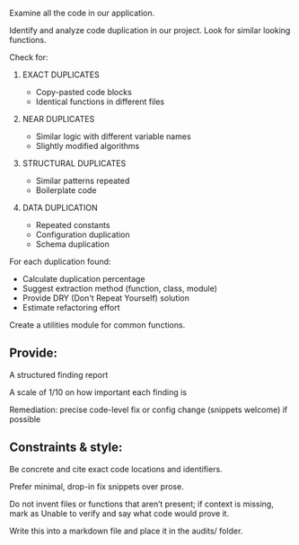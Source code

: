 Examine all the code in our application.

Identify and analyze code duplication in our project. Look for similar looking functions.

Check for:

1. EXACT DUPLICATES
   - Copy-pasted code blocks
   - Identical functions in different files

2. NEAR DUPLICATES
   - Similar logic with different variable names
   - Slightly modified algorithms

3. STRUCTURAL DUPLICATES
   - Similar patterns repeated
   - Boilerplate code

4. DATA DUPLICATION
   - Repeated constants
   - Configuration duplication
   - Schema duplication

For each duplication found:
- Calculate duplication percentage
- Suggest extraction method (function, class, module)
- Provide DRY (Don't Repeat Yourself) solution
- Estimate refactoring effort

Create a utilities module for common functions.

## Provide:

A structured finding report

A scale of 1/10 on how important each finding is

Remediation: precise code-level fix or config change (snippets welcome) if possible

## Constraints & style:

Be concrete and cite exact code locations and identifiers.

Prefer minimal, drop-in fix snippets over prose.

Do not invent files or functions that aren’t present; if context is missing, mark as Unable to verify and say what code would prove it.

Write this into a markdown file and place it in the audits/ folder.
